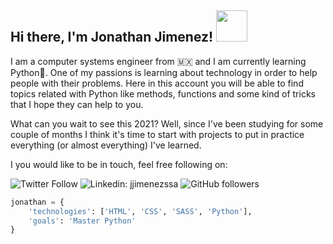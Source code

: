 <h2>Hi there, I'm Jonathan Jimenez! <img src="https://media.giphy.com/media/lOgu1OnjYF2GHBfRU4/giphy.gif" width=50></h2>
<p>I am a computer systems engineer from 🇲🇽 and I am currently learning Python🐍. One of my passions is learning about technology in order to help people with their problems. Here in this account you will be able to find topics related with Python like methods, functions and some kind of tricks that I hope they can help to you.</p>
<p>
What can you wait to see this 2021? Well, since I've been studying for some couple of months I think it's time to start with projects to put in practice everything (or almost everything) I've learned.
</p>
<p>
I you would like to be in touch, feel free following on:
</p>

![Twitter Follow](https://img.shields.io/twitter/follow/__jsosa__)    ![Linkedin: jjimenezssa](https://img.shields.io/badge/-LinkedIn-blue?style=flat-square&logo=Linkedin&logoColor=white&link=https://www.linkedin.com/in/jjimenezssa/)       ![GitHub followers](https://img.shields.io/github/followers/JonathanSosa-py?style=social)

```python
jonathan = {
	'technologies': ['HTML', 'CSS', 'SASS', 'Python'],
	'goals': 'Master Python'
}
```
